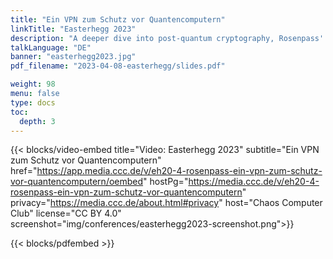 ```yaml
---
title: "Ein VPN zum Schutz vor Quantencomputern"
linkTitle: "Easterhegg 2023"
description: "A deeper dive into post-quantum cryptography, Rosenpass' approach to the issue, and a demonstration of Rosenpass' solution and integration with WireGuard."
talkLanguage: "DE"
banner: "easterhegg2023.jpg"
pdf_filename: "2023-04-08-easterhegg/slides.pdf"

weight: 98
menu: false
type: docs
toc:
  depth: 3
---
```


{{< blocks/video-embed title="Video: Easterhegg 2023" subtitle="Ein VPN zum Schutz vor Quantencomputern" href="https://app.media.ccc.de/v/eh20-4-rosenpass-ein-vpn-zum-schutz-vor-quantencomputern/oembed" hostPg="https://media.ccc.de/v/eh20-4-rosenpass-ein-vpn-zum-schutz-vor-quantencomputern" privacy="https://media.ccc.de/about.html#privacy" host="Chaos Computer Club" license="CC BY 4.0" screenshot="img/conferences/easterhegg2023-screenshot.png">}}

{{< blocks/pdfembed >}}


